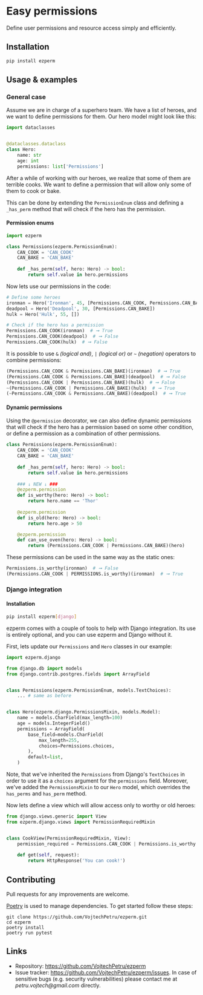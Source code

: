 # Easy permissions
Define user permissions and resource access simply and efficiently.

## Installation
```bash
pip install ezperm
```

## Usage & examples
### General case
Assume we are in charge of a superhero team. We have a list of heroes, and we want to define permissions for them.
Our hero model might look like this:
```python
import dataclasses


@dataclasses.dataclass
class Hero:
    name: str
    age: int
    permissions: list['Permissions']
```
After a while of working with our heroes, we realize that some of them are terrible cooks. We want to define a permission
that will allow only some of them to cook or bake. 

This can be done by extending the `PermissionEnum` class and defining a `_has_perm`
method that will check if the hero has the permission.
#### Permission enums
```python
import ezperm

class Permissions(ezperm.PermissionEnum):
    CAN_COOK = 'CAN_COOK'
    CAN_BAKE = 'CAN_BAKE'
    
    def _has_perm(self, hero: Hero) -> bool:
        return self.value in hero.permissions
```
Now lets use our permissions in the code:
```python
# Define some heroes
ironman = Hero('Ironman', 45, [Permissions.CAN_COOK, Permissions.CAN_BAKE])
deadpool = Hero('Deadpool', 30, [Permissions.CAN_BAKE])
hulk = Hero('Hulk', 55, [])

# Check if the hero has a permission
Permissions.CAN_COOK(ironman)  # ➞ True
Permissions.CAN_COOK(deadpool)  # ➞ False
Permissions.CAN_COOK(hulk)  # ➞ False
```
It is possible to use `&` _(logical and)_, `|` _(logical or)_ or `~` _(negation)_ operators to combine permissions:
```python
(Permissions.CAN_COOK & Permissions.CAN_BAKE)(ironman)  # ➞ True
(Permissions.CAN_COOK & Permissions.CAN_BAKE)(deadpool)  # ➞ False
(Permissions.CAN_COOK | Permissions.CAN_BAKE)(hulk)  # ➞ False
~(Permissions.CAN_COOK | Permissions.CAN_BAKE)(hulk)  # ➞ True
(~Permissions.CAN_COOK & Permissions.CAN_BAKE)(deadpool)  # ➞ True
```

#### Dynamic permissions
Using the `@permission` decorator, we can also define dynamic permissions that will check if the hero has a permission based on some other condition, or define a permission as a combination of other permissions.
```python
class Permissions(ezperm.PermissionEnum):
    CAN_COOK = 'CAN_COOK'
    CAN_BAKE = 'CAN_BAKE'
    
    def _has_perm(self, hero: Hero) -> bool:
        return self.value in hero.permissions
    
    ### ↓ NEW ↓ ###
    @ezperm.permission
    def is_worthy(hero: Hero) -> bool:
        return hero.name == 'Thor'
    
    @ezperm.permission
    def is_old(hero: Hero) -> bool:
        return hero.age > 50

    @ezperm.permission
    def can_use_oven(hero: Hero) -> bool:
        return (Permissions.CAN_COOK | Permissions.CAN_BAKE)(hero)
```
These permissions can be used in the same way as the static ones:
```python
Permissions.is_worthy(ironman)  # ➞ False
(Permissions.CAN_COOK | PERMISSIONS.is_worthy)(ironman)  # ➞ True
```


### Django integration
#### Installation
```bash
pip install ezperm[django]
```

ezperm comes with a couple of tools to help with Django integration. Its use is entirely optional, and you can use ezperm and Django without it.

First, lets update our `Permissions` and `Hero` classes in our example:
```python
import ezperm.django

from django.db import models
from django.contrib.postgres.fields import ArrayField


class Permissions(ezperm.PermissionEnum, models.TextChoices):
    ... # same as before


class Hero(ezperm.django.PermissionsMixin, models.Model):
    name = models.CharField(max_length=100)
    age = models.IntegerField()
    permissions = ArrayField(
        base_field=models.CharField(
            max_length=255,
            choices=Permissions.choices,
        ),
        default=list,
    )
```
Note, that we've inherited the `Permissions` from Django's `TextChoices` in order to use it as a `choices` argument for the `permissions` field.
Moreover, we've added the `PermissionsMixin` to our `Hero` model, which overrides the `has_perms` and `has_perm` method.

Now lets define a view which will allow access only to worthy or old heroes:
```python
from django.views.generic import View
from ezperm.django.views import PermissionRequiredMixin


class CookView(PermissionRequiredMixin, View):
    permission_required = Permissions.CAN_COOK | Permissions.is_worthy
    
    def get(self, request):
        return HttpResponse('You can cook!')
```


## Contributing
Pull requests for any improvements are welcome.

[Poetry](https://github.com/sdispater/poetry) is used to manage dependencies.
To get started follow these steps:

```shell
git clone https://github.com/VojtechPetru/ezperm.git
cd ezperm
poetry install
poetry run pytest
```

## Links
- Repository: https://github.com/VojtechPetru/ezperm
- Issue tracker: https://github.com/VojtechPetru/ezperm/issues. 
In case of sensitive bugs (e.g. security vulnerabilities) please contact me at _petru.vojtech@gmail.com_ directly.


